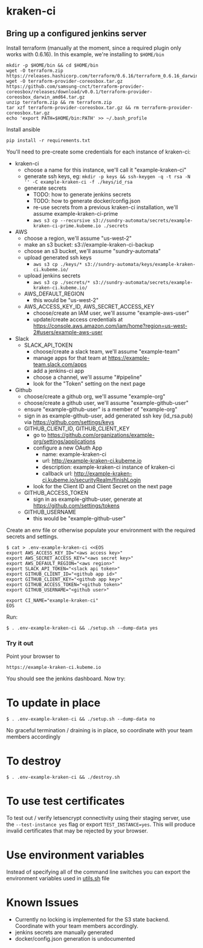 # kraken-ci

## Bring up a configured jenkins server

Install terraform (manually at the moment, since a required plugin only works with 0.6.16).  In this example, we're installing to `$HOME/bin`

    mkdir -p $HOME/bin && cd $HOME/bin
    wget -O terraform.zip https://releases.hashicorp.com/terraform/0.6.16/terraform_0.6.16_darwin_amd64.zip
    wget -O terraform-provider-coreosbox.tar.gz https://github.com/samsung-cnct/terraform-provider-coreosbox/releases/download/v0.0.1/terraform-provider-coreosbox_darwin_amd64.tar.gz
    unzip terraform.zip && rm terraform.zip
    tar xzf terraform-provider-coreosbox.tar.gz && rm terraform-provider-coreosbox.tar.gz
    echo 'export PATH=$HOME/bin:PATH' >> ~/.bash_profile

Install ansible

    pip install -r requirements.txt

You'll need to pre-create some credentials for each instance of kraken-ci:

- kraken-ci
    - choose a name for this instance, we'll call it "example-kraken-ci"
    - generate ssh keys, eg: `mkdir -p keys && ssh-keygen -q -t rsa -N '' -C example-kraken-ci -f ./keys/id_rsa`
    - generate secrets
        - TODO: how to generate jenkins secrets
        - TODO: how to generate docker/config.json
        - re-use secrets from a previous kraken-ci installation, we'll assume example-kraken-ci-prime
        - `aws s3 cp --recursive s3://sundry-automata/secrets/example-kraken-ci-prime.kubeme.io ./secrets`
- AWS
    - choose a region, we'll assume "us-west-2"
    - make an s3 bucket: s3://example-kraken-ci-backup
    - choose an s3 bucket, we'll assume "sundry-automata"
    - upload generated ssh keys
        - `aws s3 cp ./keys/* s3://sundry-automata/keys/example-kraken-ci.kubeme.io/`
    - upload jenkins secrets
        - `aws s3 cp ./secrets/* s3://sundry-automata/secrets/example-kraken-ci.kubeme.io/`
    - AWS_DEFAULT_REGION
        - this would be "us-west-2"
    - AWS_ACCESS_KEY_ID, AWS_SECRET_ACCESS_KEY
        - choose/create an IAM user, we'll assume "example-aws-user"
        - update/create access credentials at https://console.aws.amazon.com/iam/home?region=us-west-2#users/example-aws-user
- Slack
    - SLACK_API_TOKEN
        - choose/create a slack team, we'll assume "example-team"
        - manage apps for that team at https://example-team.slack.com/apps
        - add a jenkins-ci app
        - choose a channel, we'll assume "#pipeline"
        - look for the "Token" setting on the next page
- Github
    - choose/create a github org, we'll assume "example-org"
    - choose/create a github user, we'll assume "example-github-user"
    - ensure "example-github-user" is a member of "example-org"
    - sign in as example-github-user, add generated ssh key (id_rsa.pub) via https://github.com/settings/keys
    - GITHUB_CLIENT_ID, GITHUB_CLIENT_KEY
        - go to https://github.com/organizations/example-org/settings/applications
        - configure a new OAuth App
            - name: example-kraken-ci
            - url: http://example-kraken-ci.kubeme.io
            - description: example-kraken-ci instance of kraken-ci
            - callback url: http://example-kraken-ci.kubeme.io/securityRealm/finishLogin
        - look for the Client ID and Client Secret on the next page
    - GITHUB_ACCESS_TOKEN
        - sign in as example-github-user, generate at https://github.com/settings/tokens
    - GITHUB_USERNAME
        - this would be "example-github-user"

Create an env file or otherwise populate your environment with the required secrets and settings.

    $ cat > .env-example-kraken-ci <<EOS
    export AWS_ACCESS_KEY_ID="<aws access key>"
    export AWS_SECRET_ACCESS_KEY="<aws secret key>"
    export AWS_DEFAULT_REGION="<aws region>"
    export SLACK_API_TOKEN="<slack api token>"
    export GITHUB_CLIENT_ID="<github app id>"
    export GITHUB_CLIENT_KEY="<github app key>"
    export GITHUB_ACCESS_TOKEN="<github token>"
    export GITHUB_USERNAME="<github user>"

    export CI_NAME="example-kraken-ci"
    EOS

Run:

    $ . .env-example-kraken-ci && ./setup.sh --dump-data yes

### Try it out

Point your browser to

    https://example-kraken-ci.kubeme.io

You should see the jenkins dashboard. Now try:


# To update in place

    $ . .env-example-kraken-ci && ./setup.sh --dump-data no

No graceful termination / draining is in place, so coordinate with your team members accordingly

# To destroy

    $ . .env-example-kraken-ci && ./destroy.sh

# To use test certificates

To test out / verify letsencrypt connectivity using their staging server, use the `--test-instance yes` flag or export `TEST_INSTANCE=yes`.  This will produce invalid certificates that may be rejected by your browser.

# Use environment variables

Instead of specifying all of the command line switches you can export the environment variables used in [utils.sh](utils.sh) file

# Known Issues

- Currently no locking is implemented for the S3 state backend. Coordinate with your team members accordingly.
- jenkins secrets are manually generated
- docker/config.json generation is undocumented
